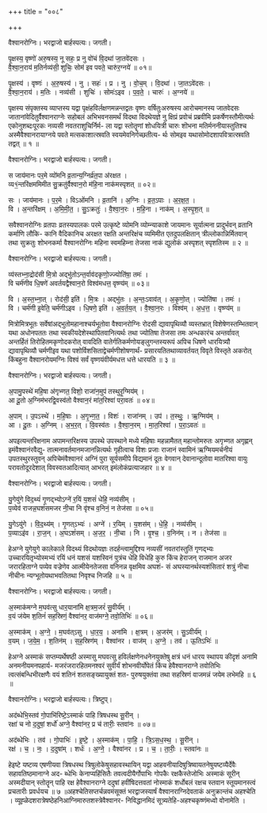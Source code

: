 +++
title = "००८"

+++


वैश्वानरोग्निः। भरद्वाजो बार्हस्पत्यः। जगती।

पृ॒क्षस्य॒ वृष्णो॑ अरु॒षस्य॒ नू सहः॒ प्र नु वो॑चं वि॒दथा॑ जा॒तवे॑दसः ।  
वै॒श्वा॒न॒राय॑ म॒तिर्नव्य॑सी॒ शुचिः॒ सोम॑ इव पवते॒ चारु॑र॒ग्नये॑ ॥ ०१॥

पृ॒क्षस्य॑ । वृष्णः॑ । अ॒रु॒षस्य॑ । नु । सहः॑ । प्र । नु । वो॒च॒म् । वि॒दथा॑ । जा॒तऽवे॑दसः ।  
वै॒श्वा॒न॒राय॑ । म॒तिः । नव्य॑सी । शुचिः॑ । सोमः॑ऽइव । प॒व॒ते॒ । चारुः॑ । अ॒ग्नये॑ ॥

पृक्षस्य संपृक्तस्य व्याप्तस्य यद्वा पृक्षंहविर्लक्षणमन्नन्तद्वतः वृष्णः वर्षितुःअरुषस्य आरोचमानस्य जातवेदसः जातानांवेदितुर्वैश्वानराग्नेः सहोबलं अभिभवनसमर्थं विदथा विदथेयज्ञे नु क्षिप्रं प्रवोचं प्रब्रवीमि प्रकर्षेणस्तौमीत्यर्थः एकोनुशब्दःपूरकः नव्यसी नवतराशुचिर्निर्म- ला यद्वा स्तोतॄणां शोधयित्री चारुः शॊभना मतिर्मननीयास्तुतिश्च अस्मैवैश्वानरायाग्नये पवते मत्सकाशात्स्रवति स्वयमेवनिर्गच्छतीत्य- र्थः सोमइव यथासोमोदशापवित्रात्स्रवति तद्वत् ॥ १ ॥

वैश्वानरोग्निः। भरद्वाजो बार्हस्पत्यः। जगती।

स जाय॑मानः पर॒मे व्यो॑मनि व्र॒तान्य॒ग्निर्व्र॑त॒पा अ॑रक्षत ।  
व्य१॒॑न्तरि॑क्षममिमीत सु॒क्रतु॑र्वैश्वान॒रो म॑हि॒ना नाक॑मस्पृशत् ॥ ०२॥

सः । जाय॑मानः । प॒र॒मे । विऽओ॑मनि । व्र॒तानि॑ । अ॒ग्निः । व्र॒त॒ऽपाः । अ॒र॒क्ष॒त॒ ।  
वि । अ॒न्तरि॑क्षम् । अ॒मि॒मी॒त॒ । सु॒ऽक्रतुः॑ । वै॒श्वा॒न॒रः । म॒हि॒ना । नाक॑म् । अ॒स्पृ॒श॒त् ॥

सवैश्वानरोग्निः व्रतपाः व्रतस्यपालकः परमे उत्कृष्टे व्योमनि व्योम्न्याकाशे जायमानः सूर्यात्मना प्रादुर्भवन् व्रतानि कर्माणि लौकि- कानि वैदिकानिच अरक्षत रक्षति अन्तरिक्षंच व्यमिमीत एतदुपलक्षितान् त्रील्लोकान्निर्मितवान् तथा सुक्रतुः शोभनकर्मा वैश्वानरोग्निः महिना स्वमहिम्ना तेजसा नाकं द्युलोकं अस्पृशत् स्पृशतिस्म ॥ २ ॥

वैश्वानरोग्निः। भरद्वाजो बार्हस्पत्यः। जगती।

व्य॑स्तभ्ना॒द्रोद॑सी मि॒त्रो अद्भु॑तोऽन्त॒र्वाव॑दकृणो॒ज्ज्योति॑षा॒ तमः॑ ।  
वि चर्म॑णीव धि॒षणे॑ अवर्तयद्वैश्वान॒रो विश्व॑मधत्त॒ वृष्ण्य॑म् ॥ ०३॥

वि । अ॒स्त॒भ्ना॒त् । रोद॑सी॒ इति॑ । मि॒त्रः । अद्भु॑तः । अ॒न्तः॒ऽवाव॑त् । अ॒कृ॒णो॒त् । ज्योति॑षा । तमः॑ ।  
वि । चर्म॑णी इ॒वेति॒ चर्म॑णीऽइव । धि॒षणे॒ इति॑ । अ॒व॒र्त॒य॒त् । वै॒श्वा॒न॒रः । विश्व॑म् । अ॒ध॒त्त॒ । वृष्ण्य॑म् ॥

मित्रोमित्रभूतः सर्वेषांअद्भुतोमहानाश्चर्यभूतोवा वैश्वानरोग्निः रोदसी द्यावापृथिव्यौ व्यस्तभ्रात् विशेषेणस्तम्भितवान् यथा अधोनपततः तथा स्वकीयदेशेस्थापितवानित्यर्थः तथा ज्योतिषा तेजसा तमः अन्धकारंच अन्तर्वावत् अन्तर्हितं तिरोहितमकृणोदकरोत् वावदिति वातेर्गतिकर्मणोयङ्लुगन्तस्यरूपं अपिच धिषणे धारयित्र्यौ द्यावापृथिव्यौ चर्मणीइव यथा पशोर्विशसिताद्वेचर्मणीशोषणार्थं- प्रसारयतितथाव्यावर्तयत् विवृते विस्तृते अकरोत् किंबहुना वैश्वानरोयमग्निः विश्वं सर्वं वृष्णयंवीर्यमधत्त धत्ते धारयति ॥ ३ ॥

वैश्वानरोग्निः। भरद्वाजो बार्हस्पत्यः। जगती।

अ॒पामु॒पस्थे॑ महि॒षा अ॑गृभ्णत॒ विशो॒ राजा॑न॒मुप॑ तस्थुरृ॒ग्मिय॑म् ।  
आ दू॒तो अ॒ग्निम॑भरद्वि॒वस्व॑तो वैश्वान॒रं मा॑त॒रिश्वा॑ परा॒वतः॑ ॥ ०४॥

अ॒पाम् । उ॒पऽस्थे॑ । म॒हि॒षाः । अ॒गृ॒भ्ण॒त॒ । विशः॑ । राजा॑नम् । उप॑ । त॒स्थुः॒ । ऋ॒ग्मिय॑म् ।  
आ । दू॒तः । अ॒ग्निम् । अ॒भ॒र॒त् । वि॒वस्व॑तः । वै॒श्वा॒न॒रम् । मा॒त॒रिश्वा॑ । प॒रा॒ऽवतः॑ ॥

अपइत्यन्तरिक्षनाम अपामन्तरिक्षस्य उपस्थे उपस्थाने मध्ये महिषाः महन्नामैतत् महान्तोमरुतः अगृभ्णत अगृह्णन् इमंवैश्वानंरवैद्यु- तात्मनावर्तमानमजानन्नित्यर्थः गृहीत्वाच विशः प्रजाः राजानं स्वामिनं ऋग्मियमर्चनीयं उपतस्थुरस्तुवन् अपिचेमंवैश्वानरं अग्निं पुरा सूर्यसमीपे विद्यमानं दूतः वेगवान् देवानान्दूतोवा मातरिश्वा वायुः परावतोदूरदेशात् विवस्वतआदित्यात् आभरत् इमंलोकंप्रत्याजहार ॥ ४ ॥

वैश्वानरोग्निः। भरद्वाजो बार्हस्पत्यः। जगती।

यु॒गेयु॑गे विद॒थ्यं॑ गृ॒णद्भ्योऽग्ने॑ र॒यिं य॒शसं॑ धेहि॒ नव्य॑सीम् ।  
प॒व्येव॑ राजन्न॒घशं॑समजर नी॒चा नि वृ॑श्च व॒निनं॒ न तेज॑सा ॥ ०५॥

यु॒गेऽयु॑गे । वि॒द॒थ्य॑म् । गृ॒णत्ऽभ्यः॑ । अग्ने॑ । र॒यिम् । य॒शस॑म् । धे॒हि॒ । नव्य॑सीम् ।  
प॒व्याऽइ॑व । रा॒ज॒न् । अ॒घऽशं॑सम् । अ॒ज॒र॒ । नी॒चा । नि । वृ॒श्च॒ । व॒निन॑म् । न । तेज॑सा ॥

हेअग्ने युगेयुगे कालेकाले विदथ्यं विदथोयज्ञः तदर्हन्त्वामुद्दिश्य नव्यसीं नवतरांस्तुतिं गृणद्भ्यः उच्चारयितृभ्योस्मभ्यं रयिं धनं यशसं यशस्विनं पुत्रंच धेहि विधेहि कुरु किंच हेराजन् राजमान अजर जरारहिताग्ने पव्येव वज्रेणेव आत्मीयेनतेजसा वनिनन्न वृक्षमिव अघशं- सं अघस्यानर्थस्यशंसितारं शत्रुं नीचा नीचीनः न्यग्भूतोयथाभवतितथा निवृश्च निजहि ॥ ५ ॥

वैश्वानरोग्निः। भरद्वाजो बार्हस्पत्यः। जगती।

अ॒स्माक॑मग्ने म॒घव॑त्सु धार॒याना॑मि क्ष॒त्रम॒जरं॑ सु॒वीर्य॑म् ।  
व॒यं ज॑येम श॒तिनं॑ सह॒स्रिणं॒ वैश्वा॑नर॒ वाज॑मग्ने॒ तवो॒तिभिः॑ ॥ ०६॥

अ॒स्माक॑म् । अ॒ग्ने॒ । म॒घव॑त्ऽसु । धा॒र॒य॒ । अना॑मि । क्ष॒त्रम् । अ॒जर॑म् । सु॒ऽवीर्य॑म् ।  
व॒यम् । ज॒ये॒म॒ । श॒तिन॑म् । स॒ह॒स्रिण॑म् । वैश्वा॑नर । वाज॑म् । अ॒ग्ने॒ । तव॑ । ऊ॒तिऽभिः॑ ॥

हेअग्ने अस्माकं सप्तम्यर्थेषष्ठी अस्मासु मघवत्सु हविर्लक्षणेनधनेनयुक्तेषु क्षत्रं धनं धारय स्थापय कीदृशं अनामि अनमनीयमनपहार्य- मजरंजरारहितमनश्वरं सुवीर्यं शोभनवीर्योपेतं किंच हेवैश्वानराग्ने तवोतिभिः त्वत्संबन्धिभीरक्षणैः वयं शतिनं शतसङ्ख्यायुक्तं शत- पुरुषयुक्तंवा तथा सहस्रिणं वाजमन्नं जयेम लभेमहि ॥ ६ ॥

वैश्वानरोग्निः। भरद्वाजो बार्हस्पत्यः। त्रिष्टुप्।

अद॑ब्धेभि॒स्तव॑ गो॒पाभि॑रिष्टे॒ऽस्माकं॑ पाहि त्रिषधस्थ सू॒रीन् ।  
रक्षा॑ च नो द॒दुषां॒ शर्धो॑ अग्ने॒ वैश्वा॑नर॒ प्र च॑ तारीः॒ स्तवा॑नः ॥ ०७॥

अद॑ब्धेभिः । तव॑ । गो॒पाभिः॑ । इ॒ष्टे॒ । अ॒स्माक॑म् । पा॒हि॒ । त्रि॒ऽस॒ध॒स्थ॒ । सू॒रीन् ।  
रक्ष॑ । च॒ । नः॒ । द॒दुषा॑म् । शर्धः॑ । अ॒ग्ने॒ । वैश्वा॑नर । प्र । च॒ । ता॒रीः॒ । स्तवा॑नः ॥

हेइष्टे यष्टव्य एषणीयवा त्रिषधस्थ त्रिषुलोकेषुसहावस्थायिन् यद्वा आहवनीयादिषुत्रिष्वायतनेषुयष्टव्यैर्देवैः सहावतिष्ठमानाग्ने अद- ब्धेभिः केनाप्यहिंसितैः तवत्वदीयैर्गोपाभिः गोपकैः रक्षकैस्तेजोभिः अस्माकं सूरीन् अस्मदीयान् स्तोतॄन् पाहि रक्ष हेवैश्वानराग्ने ददुषां हवींषिदत्तवतां नोस्माकं शर्धोबलं रक्षच स्तवान स्तूयमानस्त्वं प्रचतारीः प्रवर्धयच ॥ ७ ॥अहश्चेतिसप्तर्चन्नवमंसूक्तं भरद्वाजस्यार्षं वैश्वानराग्निदेवताकं अनुक्रान्तंच अहश्चेति । व्यूह्ळेदशरात्रेषष्ठेहनिआग्निमारुतशस्त्रेवैश्वानर- निविद्धानमिदं सूत्र्यतेहि-अहश्चकृष्णंमध्वो वोनामेति ।